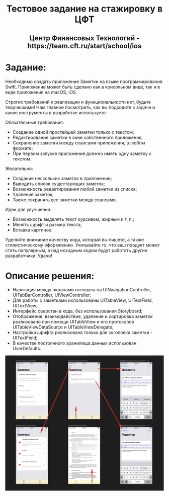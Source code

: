 <h1 align="center"> Тестовое задание на стажировку в ЦФТ
  
<h2 align="center">Центр Финансовых Технологий - https://team.cft.ru/start/school/ios

# Задание: 

Необходимо создать приложение Заметки на языке программирования Swift. Приложение может быть сделано как в консольном виде, так и в виде приложения на macOS, iOS.

Строгих требований к реализации и функциональности нет, будьте творческими! Нам главное посмотреть, как вы подходите к задаче и какие инструменты в
разработке используете.

Обязательные требования:
- Создание одной простейшей заметки только с текстом;
- Редактирование заметки в окне собственного приложения;
- Сохранение заметки между сеансами приложения, в любом формате;
- При первом запуске приложение должно иметь одну заметку с текстом.

Желательно:
- Создание нескольких заметок в приложении;
- Выводить список существующих заметок;
- Возможность редактирования любой заметки из списка;
- Удаление заметок;
- Также сохранять все заметки между сеансами.

Идеи для улучшения:
- Возможность выделять текст курсивом, жирным и т. п.;
- Менять шрифт и размер текста;
- Вставка картинок.

Уделяйте внимание качеству кода, который вы пишете, а также стилистическому оформлению. Учитывайте то, что ваш продукт может стать популярным, а над исходным кодом будут работать другие разработчики. Удачи!


# Описание решения: 

- Навигация между экранами основана на UINavigationController, UITabBarController, UIViewController;
- Для работы с заметками использованы UITableView, UITextField, UITextView;
- Интерфейс сверстан в коде, без использования Storyboard;
- Отображение, взаимодействие, удаление и сортировка заметок реализовано при помощи UITableView и его протоколов UITableViewDataSource и UITableViewDelegate;
- Настройка шрифта реализована только для зоголовка заметки - UITextField;
- В качестве постоянного хранилища данных использован UserDefaults.



 
<img src="Screen/Screenshot at Feb 10 02-53-36.png" alt="Задана ширина и высота" >

